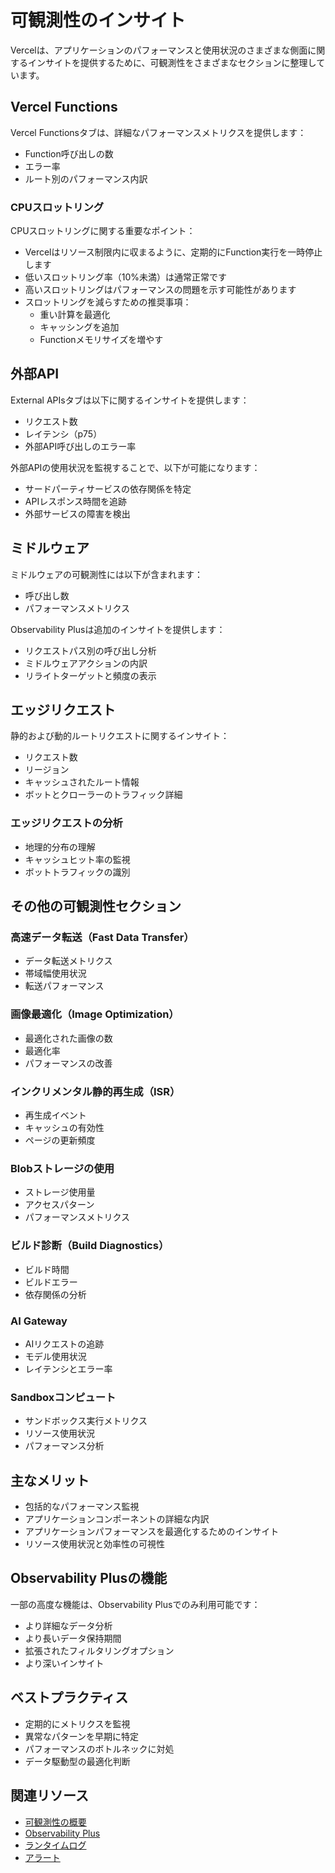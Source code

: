 # 可観測性のインサイト

Vercelは、アプリケーションのパフォーマンスと使用状況のさまざまな側面に関するインサイトを提供するために、可観測性をさまざまなセクションに整理しています。

## Vercel Functions

Vercel Functionsタブは、詳細なパフォーマンスメトリクスを提供します：

- Function呼び出しの数
- エラー率
- ルート別のパフォーマンス内訳

### CPUスロットリング

CPUスロットリングに関する重要なポイント：

- Vercelはリソース制限内に収まるように、定期的にFunction実行を一時停止します
- 低いスロットリング率（10%未満）は通常正常です
- 高いスロットリングはパフォーマンスの問題を示す可能性があります
- スロットリングを減らすための推奨事項：
  - 重い計算を最適化
  - キャッシングを追加
  - Functionメモリサイズを増やす

## 外部API

External APIsタブは以下に関するインサイトを提供します：

- リクエスト数
- レイテンシ（p75）
- 外部API呼び出しのエラー率

外部APIの使用状況を監視することで、以下が可能になります：

- サードパーティサービスの依存関係を特定
- APIレスポンス時間を追跡
- 外部サービスの障害を検出

## ミドルウェア

ミドルウェアの可観測性には以下が含まれます：

- 呼び出し数
- パフォーマンスメトリクス

Observability Plusは追加のインサイトを提供します：

- リクエストパス別の呼び出し分析
- ミドルウェアアクションの内訳
- リライトターゲットと頻度の表示

## エッジリクエスト

静的および動的ルートリクエストに関するインサイト：

- リクエスト数
- リージョン
- キャッシュされたルート情報
- ボットとクローラーのトラフィック詳細

### エッジリクエストの分析

- 地理的分布の理解
- キャッシュヒット率の監視
- ボットトラフィックの識別

## その他の可観測性セクション

### 高速データ転送（Fast Data Transfer）

- データ転送メトリクス
- 帯域幅使用状況
- 転送パフォーマンス

### 画像最適化（Image Optimization）

- 最適化された画像の数
- 最適化率
- パフォーマンスの改善

### インクリメンタル静的再生成（ISR）

- 再生成イベント
- キャッシュの有効性
- ページの更新頻度

### Blobストレージの使用

- ストレージ使用量
- アクセスパターン
- パフォーマンスメトリクス

### ビルド診断（Build Diagnostics）

- ビルド時間
- ビルドエラー
- 依存関係の分析

### AI Gateway

- AIリクエストの追跡
- モデル使用状況
- レイテンシとエラー率

### Sandboxコンピュート

- サンドボックス実行メトリクス
- リソース使用状況
- パフォーマンス分析

## 主なメリット

- 包括的なパフォーマンス監視
- アプリケーションコンポーネントの詳細な内訳
- アプリケーションパフォーマンスを最適化するためのインサイト
- リソース使用状況と効率性の可視性

## Observability Plusの機能

一部の高度な機能は、Observability Plusでのみ利用可能です：

- より詳細なデータ分析
- より長いデータ保持期間
- 拡張されたフィルタリングオプション
- より深いインサイト

## ベストプラクティス

- 定期的にメトリクスを監視
- 異常なパターンを早期に特定
- パフォーマンスのボトルネックに対処
- データ駆動型の最適化判断

## 関連リソース

- [可観測性の概要](/docs/observability)
- [Observability Plus](/docs/observability/observability-plus)
- [ランタイムログ](/docs/logs/runtime)
- [アラート](/docs/alerts)
